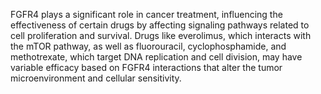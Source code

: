 FGFR4 plays a significant role in cancer treatment, influencing the effectiveness of certain drugs by affecting signaling pathways related to cell proliferation and survival. Drugs like everolimus, which interacts with the mTOR pathway, as well as fluorouracil, cyclophosphamide, and methotrexate, which target DNA replication and cell division, may have variable efficacy based on FGFR4 interactions that alter the tumor microenvironment and cellular sensitivity.